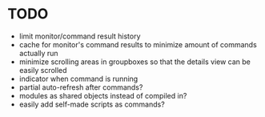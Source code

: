 # TODO
- limit monitor/command result history
- cache for monitor's command results to minimize amount of commands actually run
- minimize scrolling areas in groupboxes so that the details view can be easily scrolled
- indicator when command is running
- partial auto-refresh after commands?
- modules as shared objects instead of compiled in?
- easily add self-made scripts as commands?
